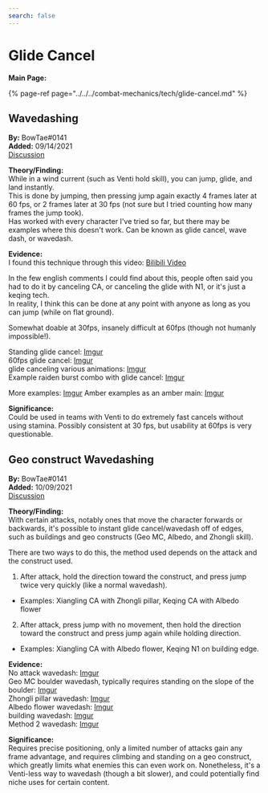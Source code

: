 ```yaml
---
search: false
---
```


# Glide Cancel

**Main Page:**  

{% page-ref page="../../../combat-mechanics/tech/glide-cancel.md" %}

## Wavedashing

**By:** BowTae#0141  
**Added:** 09/14/2021  
[Discussion](https://tickettool.xyz/direct?url=https://cdn.discordapp.com/attachments/885694208613158963/887107234243420200/transcript-wavedashing.html)

**Theory/Finding:**  
While in a wind current (such as Venti hold skill), you can jump, glide, and land instantly.  
This is done by jumping, then pressing jump again exactly 4 frames later at 60 fps, or 2 frames later at 30 fps (not sure but I tried counting how many frames the jump took).  
Has worked with every character I've tried so far, but there may be examples where this doesn't work.
Can be known as glide cancel, wave dash, or wavedash.

**Evidence:**  
I found this technique through this video: [Bilibili Video](https://www.bilibili.com/video/BV1Cb4y1d7Kr?from=search&seid=9267604745435991278)

In the few english comments I could find about this, people often said you had to do it by canceling CA, or canceling the glide with N1, or it's just a keqing tech.  
In reality, I think this can be done at any point with anyone as long as you can jump (while on flat ground).

Somewhat doable at 30fps, insanely difficult at 60fps (though not humanly impossible!).

Standing glide cancel: [Imgur](https://imgur.com/OggEdpG)  
60fps glide cancel: [Imgur](https://imgur.com/ripNFSg)  
glide canceling various animations: [Imgur](https://imgur.com/NvWDcSu)  
Example raiden burst combo with glide cancel: [Imgur](https://imgur.com/AjzO2zO)  

More examples: [Imgur](https://imgur.com/VnM0Rdm)
Amber examples as an amber main: [Imgur](https://imgur.com/6XJeJzU)  

**Significance:**  
Could be used in teams with Venti to do extremely fast cancels without using stamina. Possibly consistent at 30 fps, but usability at 60fps is very questionable.

## Geo construct Wavedashing

**By:** BowTae#0141  
**Added:** 10/09/2021  
[Discussion](https://tickettool.xyz/direct?url=https://cdn.discordapp.com/attachments/890716522190880828/896135115158192168/transcript-geo-construct-wavedash.html)

**Theory/Finding:**  
With certain attacks, notably ones that move the character forwards or backwards, it's possible to instant glide cancel/wavedash off of edges, such as buildings and geo constructs (Geo MC, Albedo, and Zhongli skill). 

There are two ways to do this, the method used depends on the attack and the construct used.  
1. After attack, hold the direction toward the construct, and press jump twice very quickly (like a normal wavedash).  
- Examples: Xiangling CA with Zhongli pillar, Keqing CA with Albedo flower  
2. After attack, press jump with no movement, then hold the direction toward the construct and press jump again while holding direction.  
- Examples: Xiangling CA with Albedo flower, Keqing N1 on building edge.

**Evidence:**  
No attack wavedash: [Imgur](https://imgur.com/YUxsqct)  
Geo MC boulder wavedash, typically requires standing on the slope of the boulder: [Imgur](https://imgur.com/A5QN2b7)  
Zhongli pillar wavedash: [Imgur](https://imgur.com/gDKc6Of)  
Albedo flower wavedash: [Imgur](https://imgur.com/ZtFoW0a)  
building wavedash: [Imgur](https://imgur.com/nYu0w8l)  
Method 2 wavedash: [Imgur](https://imgur.com/wfqHnGO)

**Significance:**  
Requires precise positioning, only a limited number of attacks gain any frame advantage, and requires climbing and standing on a geo construct, which greatly limits what enemies this can even work on. Nonetheless, it's a Venti-less way to wavedash (though a bit slower), and could potentially find niche uses for certain content.
